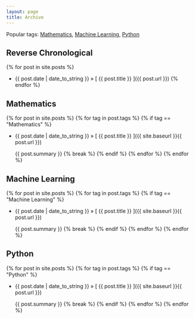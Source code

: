 ```yaml
---
layout: page
title: Archive
---
```


Popular tags: <a href="#mathematics">Mathematics</a>, <a href="#machinelearning">Machine Learning</a>, <a href="#python">Python</a>


## Reverse Chronological

{% for post in site.posts %}
  * {{ post.date | date_to_string }} &raquo; [ {{ post.title }} ]({{ post.url }})
{% endfor %}


## Mathematics


<a name="mathematics"></a>

{% for post in site.posts %}
  {% for tag in post.tags %}
    {% if tag == "Mathematics" %}
  * {{ post.date | date_to_string }} &raquo; [ {{ post.title }} ]({{ site.baseurl }}{{ post.url }})

     {{ post.summary }}
    {% break %}
    {% endif %}
  {% endfor %}
{% endfor %}

## Machine Learning 

<a name="machinelearning"></a>

{% for post in site.posts %}
  {% for tag in post.tags %}
    {% if tag == "Machine Learning" %}
  * {{ post.date | date_to_string }} &raquo; [ {{ post.title }} ]({{ site.baseurl }}{{ post.url }})

     {{ post.summary }}
    {% break %}
    {% endif %}
  {% endfor %}
{% endfor %}

## Python


<a name="python"></a>

{% for post in site.posts %}
  {% for tag in post.tags %}
    {% if tag == "Python" %}
  * {{ post.date | date_to_string }} &raquo; [ {{ post.title }} ]({{ site.baseurl }}{{ post.url }})

     {{ post.summary }}
    {% break %}
    {% endif %}
  {% endfor %}
{% endfor %}
